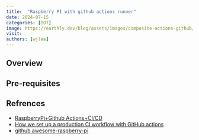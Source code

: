 ```yaml
---
title:  "Raspberry PI with github actions runner"
date: 2024-07-15
categories: [IOT]
image: https://earthly.dev/blog/assets/images/composite-actions-github/workflow.png
visit:
authors: [wjlee]
---
```


## Overview



## Pre-requisites


## Refrences
* [RaspberryPi+Github Actions+CI/CD](https://pabluc.medium.com/raspberrypi-github-actions-ci-cd-1dc098b4c7d3)
* [How we set up a production CI workflow with GitHub actions](https://insights.project-a.com/how-we-set-up-a-production-ci-workflow-with-github-actions/)
* [github awesome-raspberry-pi](https://github.com/thibmaek/awesome-raspberry-pi)
